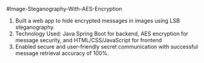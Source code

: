 #Image-Steganography-With-AES-Encryption
1. Built a web app to hide encrypted messages in images using LSB steganography.
2. Technology Used: Java Spring Boot for backend, AES encryption for message security, and HTML/CSS/JavaScript for
   frontend
3. Enabled secure and user-friendly secret communication with successful message retrieval accuracy of 100%.
